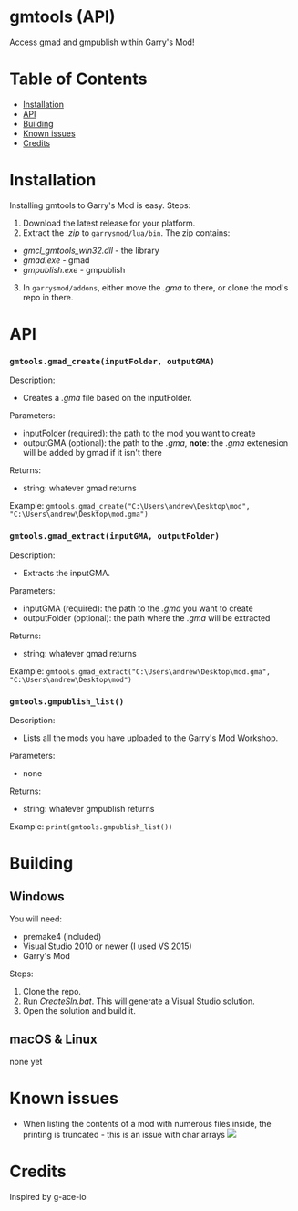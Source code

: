 # gmtools (API)
Access gmad and gmpublish within Garry's Mod!

# Table of Contents
- [Installation](#table-of-contents)
- [API](#api)
- [Building](#building)
- [Known issues](#known-issues)
- [Credits](#credits)

# Installation
Installing gmtools to Garry's Mod is easy.
Steps:
1. Download the latest release for your platform.
2. Extract the *.zip* to ```garrysmod/lua/bin```. The zip contains:
  - *gmcl_gmtools_win32.dll* - the library
  - *gmad.exe* - gmad
  - *gmpublish.exe* - gmpublish
3. In  ```garrysmod/addons```, either move the *.gma* to there, or clone the mod's repo in there.

# API
### ```gmtools.gmad_create(inputFolder, outputGMA)```
Description:
- Creates a *.gma* file based on the inputFolder.

Parameters:
- inputFolder (required): the path to the mod you want to create
- outputGMA (optional): the path to the *.gma*, **note**: the *.gma* extenesion will be added by gmad if it isn't there

Returns:
- string: whatever gmad returns

Example:
```gmtools.gmad_create("C:\Users\andrew\Desktop\mod", "C:\Users\andrew\Desktop\mod.gma")```

### ```gmtools.gmad_extract(inputGMA, outputFolder)```
Description:
- Extracts the inputGMA.

Parameters:
- inputGMA (required): the path to the *.gma* you want to create
- outputFolder (optional): the path where the *.gma* will be extracted

Returns:
- string: whatever gmad returns

Example:
```gmtools.gmad_extract("C:\Users\andrew\Desktop\mod.gma", "C:\Users\andrew\Desktop\mod")```

### ```gmtools.gmpublish_list()```
Description:
- Lists all the mods you have uploaded to the Garry's Mod Workshop.

Parameters:
- none

Returns:
- string: whatever gmpublish returns

Example:
```print(gmtools.gmpublish_list())```

# Building
## Windows
You will need:
- premake4 (included)
- Visual Studio 2010 or newer (I used VS 2015)
- Garry's Mod

Steps:
1. Clone the repo.
2. Run *CreateSln.bat*. This will generate a Visual Studio solution.
3. Open the solution and build it.
## macOS & Linux
none yet

# Known issues
- When listing the contents of a mod with numerous files inside, the printing is truncated - this is an issue with char arrays
![](http://i.imgur.com/RigKwyd.jpg)

# Credits
Inspired by g-ace-io
